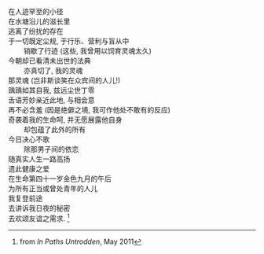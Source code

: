 在人迹罕至的小径
<br>
在水塘沿儿的滋长里
<br>
逃离了纷扰的存在
<br>
于一切既定尘规, 于行乐、营利与盲从中
<br>
&nbsp;&nbsp;&nbsp;&nbsp;&nbsp;&nbsp;&nbsp;&nbsp;销歇了行迹 (这些, 我曾用以饲育灵魂太久)
<br>
今朝却已看清未出世的法典
<br>
&nbsp;&nbsp;&nbsp;&nbsp;&nbsp;&nbsp;&nbsp;&nbsp;亦真切了, 我的灵魂
<br>
那灵魂 (岂非斯谈笑在众宾间的人儿!)
<br>
踽踽如其自我, 兹远尘世丁零
<br>
舌语芳妙亲近此地, 与相会意
<br>
再不必含羞 (因是绝僻之境, 我可作他处不敢有的反应)
<br>
奇袭着我的生命呵, 并无愿展露他自身
<br>
&nbsp;&nbsp;&nbsp;&nbsp;&nbsp;&nbsp;&nbsp;&nbsp;却包蕴了此外的所有
<br>
今日决心不歌
<br>
&nbsp;&nbsp;&nbsp;&nbsp;&nbsp;&nbsp;&nbsp;&nbsp;除那男子间的依恋
<br>
随真实人生一路高扬
<br>
遗此健康之爱
<br>
在生命第四十一岁金色九月的午后
<br>
为所有正当或曾处青年的人儿
<br>
我复登前途
<br>
去讲诉我日夜的秘密
<br>
去欢颂友谊之需求. [^1]

[^1]: from _In Paths Untrodden_, May 2011
